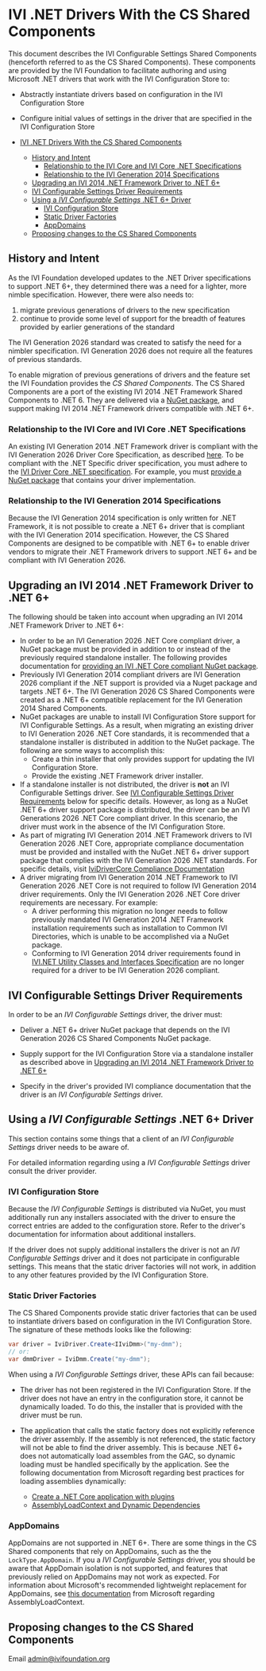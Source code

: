 # IVI .NET Drivers With the CS Shared Components

This document describes the IVI Configurable Settings Shared Components (henceforth referred to as the CS Shared Components). These components are provided by the IVI Foundation to facilitate authoring and using Microsoft .NET drivers that work with the IVI Configuration Store to:

- Abstractly instantiate drivers based on configuration in the IVI Configuration Store
- Configure initial values of settings in the driver that are specified in the IVI Configuration Store

- [IVI .NET Drivers With the CS Shared Components](#ivi-net-drivers-with-the-cs-shared-components)
  - [History and Intent](#history-and-intent)
    - [Relationship to the IVI Core and IVI Core .NET Specifications](#relationship-to-the-ivi-core-and-ivi-core-net-specifications)
    - [Relationship to the IVI Generation 2014 Specifications](#relationship-to-the-ivi-generation-2014-specifications)
  - [Upgrading an IVI 2014 .NET Framework Driver to .NET 6+](#upgrading-an-ivi-2014-net-framework-driver-to-net-6)
  - [IVI Configurable Settings Driver Requirements](#ivi-configurable-settings-driver-requirements)
  - [Using a _IVI Configurable Settings_ .NET 6+ Driver](#using-a-ivi-configurable-settings-net-6-driver)
    - [IVI Configuration Store](#ivi-configuration-store)
    - [Static Driver Factories](#static-driver-factories)
    - [AppDomains](#appdomains)
  - [Proposing changes to the CS Shared Components](#proposing-changes-to-the-cs-shared-components)

## History and Intent

As the IVI Foundation developed updates to the .NET Driver specifications to support .NET 6+, they determined there was a need for a lighter, more nimble specification. However, there were also needs to:

1. migrate previous generations of drivers to the new specification
2. continue to provide some level of support for the breadth of features provided by earlier generations of the standard

The IVI Generation 2026 standard was created to satisfy the need for a nimbler specification. IVI Generation 2026 does not require all the features of previous standards.

To enable migration of previous generations of drivers and the feature set the IVI Foundation provides the _CS Shared Components_. The CS Shared Components are a port of the existing IVI 2014 .NET Framework Shared Components to .NET 6. They are delivered via a [NuGet package](https://nuget.org), and support making IVI 2014 .NET Framework drivers compatible with .NET 6+.

### Relationship to the IVI Core and IVI Core .NET Specifications

An existing IVI Generation 2014 .NET Framework driver is compliant with the IVI Generation 2026 Driver Core Specification, as described [here](https://github.com/IviFoundation/IviDrivers/blob/main/IviDriverCore/1.0/Spec/IviDriverCore.md). To be compliant with the .NET Specific driver specification, you must adhere to the [IVI Driver Core .NET specification](https://github.com/IviFoundation/IviDrivers/blob/main/IviDriverNet/1.0/Spec/IviDriverNet.md). For example, you must [provide a NuGet package](https://github.com/IviFoundation/IviDrivers/blob/main/IviDriverNet/1.0/Spec/IviDriverNet.md#packaging-requirements-for-net-6) that contains your driver implementation.

### Relationship to the IVI Generation 2014 Specifications

Because the IVI Generation 2014 specification is only written for .NET Framework, it is not possible to create a .NET 6+ driver that is compliant with the IVI Generation 2014 specification. However, the CS Shared Components are designed to be compatible with .NET 6+ to enable driver vendors to migrate their .NET Framework drivers to support .NET 6+ and be compliant with IVI Generation 2026.

## Upgrading an IVI 2014 .NET Framework Driver to .NET 6+

The following should be taken into account when upgrading an IVI 2014 .NET Framework Driver to .NET 6+:

- In order to be an IVI Generation 2026 .NET Core compliant driver, a NuGet package must be provided in addition to or instead of the previously required standalone installer. The following provides documentation for [providing an IVI .NET Core compliant NuGet package](https://github.com/IviFoundation/IviDrivers/blob/main/IviDriverNet/1.0/Spec/IviDriverNet.md#packaging-requirements-for-net-6).
- Previously IVI Generation 2014 compliant drivers are IVI Generation 2026 compliant if the .NET support is provided via a Nuget package and targets .NET 6+. The IVI Generation 2026 CS Shared Components were created as a .NET 6+ compatible replacement for the IVI Generation 2014 Shared Components.
- NuGet packages are unable to install IVI Configuration Store support for IVI Configurable Settings. As a result, when migrating an existing driver to IVI Generation 2026 .NET Core standards, it is recommended that a standalone installer is distributed in addition to the NuGet package. The following are some ways to accomplish this:
  - Create a thin installer that only provides support for updating the IVI Configuration Store.
  - Provide the existing .NET Framework driver installer.
- If a standalone installer is not distributed, the driver is **not** an IVI Configurable Settings driver. See [IVI Configurable Settings Driver Requirements](#ivi-configurable-settings-driver-requirements) below for specific details. However, as long as a NuGet .NET 6+ driver support package is distributed, the driver can be an IVI Generations 2026 .NET Core compliant driver. In this scenario, the driver must work in the absence of the IVI Configuration Store.
- As part of migrating IVI Generation 2014 .NET Framework drivers to IVI Generation 2026 .NET Core, appropriate compliance documentation must be provided and installed with the NuGet .NET 6+ driver support package that complies with the IVI Generation 2026 .NET standards. For specific details, visit [IviDriverCore Compliance Documentation](https://github.com/IviFoundation/IviDrivers/blob/main/IviDriverCore/1.0/Spec/IviDriverCore.md#compliance-documentation)
- A driver migrating from IVI Generation 2014 .NET Framework to IVI Generation 2026 .NET Core is not required to follow IVI Generation 2014 driver requirements. Only the IVI Generation 2026 .NET Core driver requirements are necessary. For example:
  - A driver performing this migration no longer needs to follow previously mandated IVI Generation 2014 .NET Framework installation requirements such as installation to Common IVI Directories, which is unable to be accomplished via a NuGet package.
  - Conforming to IVI Generation 2014 driver requirements found in [IVI.NET Utility Classes and Interfaces Specification](https://www.ivifoundation.org/downloads/Architecture%20Specifications/IVI-3%2018_%20NET_Utility_Classes_and_Interfaces_2016-02-26.pdf) are no longer required for a driver to be IVI Generation 2026 compliant.

## IVI Configurable Settings Driver Requirements

In order to be an _IVI Configurable Settings_ driver, the driver must:

- Deliver a .NET 6+ driver NuGet package that depends on the IVI Generation 2026 CS Shared Components NuGet package.

- Supply support for the IVI Configuration Store via a standalone installer as described above in [Upgrading an IVI 2014 .NET Framework Driver to .NET 6+](#upgrading-an-ivi-2014-net-framework-driver-to-net-6)

- Specify in the driver's provided IVI compliance documentation that the driver is an _IVI Configurable Settings_ driver.

## Using a _IVI Configurable Settings_ .NET 6+ Driver

This section contains some things that a client of an _IVI Configurable Settings_ driver needs to be aware of.

For detailed information regarding using a _IVI Configurable Settings_ driver consult the driver provider.

### IVI Configuration Store

Because the _IVI Configurable Settings_ is distributed via NuGet, you must additionally run any installers associated with the driver to ensure the correct entries are added to the configuration store. Refer to the driver's documentation for information about additional installers.

If the driver does not supply additional installers the driver is not an _IVI Configurable Settings_ driver and it does not participate in configurable settings. This means that the static driver factories will not work, in addition to any other features provided by the IVI Configuration Store.

### Static Driver Factories

The CS Shared Components provide static driver factories that can be used to instantiate drivers based on configuration in the IVI Configuration Store. The signature of these methods looks like the following:

```cs
var driver = IviDriver.Create<IIviDmm>("my-dmm");
// or:
var dmmDriver = IviDmm.Create("my-dmm");
```

When using a _IVI Configurable Settings_ driver, these APIs can fail because:

- The driver has not been registered in the IVI Configuration Store. If the driver does not have an entry in the configuration store, it cannot be dynamically loaded. To do this, the installer that is provided with the driver must be run.

- The application that calls the static factory does not explicitly reference the driver assembly. If the assembly is not referenced, the static factory will not be able to find the driver assembly. This is because .NET 6+ does not automatically load assembles from the GAC, so dynamic loading must be handled specifically by the application. See the following documentation from Microsoft regarding best practices for loading assemblies dynamically:

  - [Create a .NET Core application with plugins](https://learn.microsoft.com/en-us/dotnet/core/tutorials/creating-app-with-plugin-support)
  - [AssemblyLoadContext and Dynamic Dependencies](https://learn.microsoft.com/en-us/dotnet/core/dependency-loading/understanding-assemblyloadcontext#dynamic-dependencies)

### AppDomains

AppDomains are not supported in .NET 6+. There are some things in the CS Shared components that rely on AppDomains, such as the the `LockType.AppDomain`. If you a _IVI Configurable Settings_ driver, you should be aware that AppDomain isolation is not supported, and features that previously relied on AppDomains may not work as expected. For information about Microsoft's recommended lightweight replacement for AppDomains, see [this documentation](https://learn.microsoft.com/en-us/dotnet/core/dependency-loading/understanding-assemblyloadcontext) from Microsoft regarding AssemblyLoadContext.

## Proposing changes to the CS Shared Components

Email admin@ivifoundation.org 

